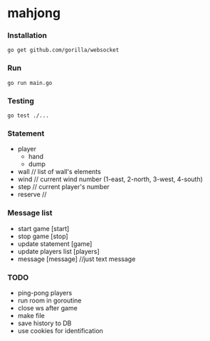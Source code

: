 # mahjong

### Installation
    go get github.com/gorilla/websocket

### Run
    go run main.go
    
### Testing
    go test ./...
    
### Statement
* player
    * hand
    * dump
* wall // list of wall's elements
* wind // current wind number (1-east, 2-north, 3-west, 4-south)
* step // current player's number
* reserve // 

### Message list
* start game [start]
* stop game [stop]
* update statement [game]
* update players list [players]
* message [message] //just text message

### TODO
* ping-pong players
* run room in goroutine
* close ws after game
* make file
* save history to DB
* use cookies for identification 